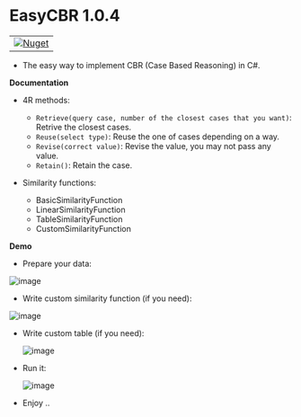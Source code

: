 # EasyCBR 1.0.4


  <table>
    <tbody>
      <tr>
        <td> 
          <a href="https://www.nuget.org/packages/EasyCBR/">
            <img alt="Nuget" src="https://img.shields.io/nuget/dt/EasyCBR?color=blue&label=EasyCBR&logo=nuget&style=flate">
          </a>
        </td> 
      </tr>
    </tbody>
  <table>

- The easy way to implement CBR (Case Based Reasoning) in C#.

**Documentation** 
 - 4R methods:
    - `Retrieve(query case, number of the closest cases that you want)`: Retrive the closest cases.
    - `Reuse(select type)`: Reuse the one of cases depending on a way.
    - `Revise(correct value)`: Revise the value, you may not pass any value.
    - `Retain()`: Retain the case. 
 
 - Similarity functions:
   - BasicSimilarityFunction
   - LinearSimilarityFunction
   - TableSimilarityFunction
   - CustomSimilarityFunction
   
  **Demo**
 
 - Prepare your data:
 
  ![image](https://user-images.githubusercontent.com/61357303/227797277-67cf14f3-87a1-4cfd-bbcd-3ac4694f4349.png)
 
 - Write custom similarity function (if you need):
 
  ![image](https://user-images.githubusercontent.com/61357303/227797366-9e06609e-5a11-4084-abe0-41005ae90583.png)

 - Write custom table (if you need):
 
    ![image](https://github.com/OsamaAlRashed/EasyCBR/assets/61357303/e5cac7c7-d5ca-40a2-9221-344d56c46c46)

 - Run it:
    
    ![image](https://github.com/OsamaAlRashed/EasyCBR/assets/61357303/9c937675-e918-4b9a-aed0-274813cf2255)

 

 - Enjoy ..  

